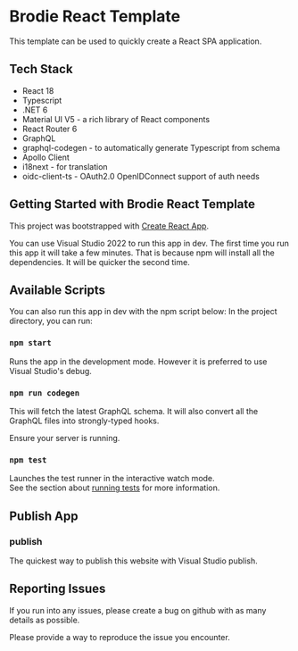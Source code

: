 # Brodie React Template
This template can be used to quickly create a React SPA application.

## Tech Stack

 * React 18
 * Typescript
 * .NET 6
 * Material UI V5 - a rich library of React components
 * React Router 6
 * GraphQL
 * graphql-codegen - to automatically generate Typescript from schema
 * Apollo Client 
 * i18next - for translation
 * oidc-client-ts - OAuth2.0 OpenIDConnect support of auth needs

## Getting Started with Brodie React Template

This project was bootstrapped with [Create React App](https://github.com/facebook/create-react-app).

You can use Visual Studio 2022 to run this app in dev. The first time you run 
this app it will take a few minutes.  That is because npm will install all the dependencies. 
It will be quicker the second time.

## Available Scripts

You can also run this app in dev with the npm script below: 
In the project directory, you can run:

### `npm start`

Runs the app in the development mode. However it is preferred to use Visual Studio's debug.

### `npm run codegen`

This will fetch the latest GraphQL schema.  It will also convert all the GraphQL files into strongly-typed hooks.

Ensure your server is running.

### `npm test`

Launches the test runner in the interactive watch mode.\
See the section about [running tests](https://facebook.github.io/create-react-app/docs/running-tests) for more information.


## Publish App

### publish

The quickest way to publish this website with Visual Studio publish.

## Reporting Issues

If you run into any issues, please create a bug on github with as many details as possible.

Please provide a way to reproduce the issue you encounter.

